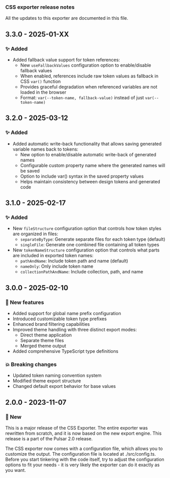 ### CSS exporter release notes
All the updates to this exporter are documented in this file.

## 3.3.0 - 2025-01-XX

### ✨ Added
- Added fallback value support for token references:
  - New `useFallbackValues` configuration option to enable/disable fallback values
  - When enabled, references include raw token values as fallback in CSS `var()` function
  - Provides graceful degradation when referenced variables are not loaded in the browser
  - Format: `var(--token-name, fallback-value)` instead of just `var(--token-name)`

## 3.2.0 - 2025-03-12

### ✨ Added
- Added automatic write-back functionality that allows saving generated variable names back to tokens:
  - New option to enable/disable automatic write-back of generated names
  - Configurable custom property name where the generated names will be saved
  - Option to include var() syntax in the saved property values
  - Helps maintain consistency between design tokens and generated code

## 3.1.0 - 2025-02-17

### ✨ Added
- New `fileStructure` configuration option that controls how token styles are organized in files:
  - `separateByType`: Generate separate files for each token type (default)
  - `singleFile`: Generate one combined file containing all token types
- New `tokenNameStructure` configuration option that controls what parts are included in exported token names:
  - `pathAndName`: Include token path and name (default)
  - `nameOnly`: Only include token name
  - `collectionPathAndName`: Include collection, path, and name

## 3.0.0 - 2025-02-10

### 🚀 New features

- Added support for global name prefix configuration
- Introduced customizable token type prefixes
- Enhanced brand filtering capabilities
- Improved theme handling with three distinct export modes:
  - Direct theme application
  - Separate theme files
  - Merged theme output
- Added comprehensive TypeScript type definitions

### 💥 Breaking changes

- Updated token naming convention system
- Modified theme export structure
- Changed default export behavior for base values

## 2.0.0 - 2023-11-07

### 🚀 New

This is a major release of the CSS Exporter. The entire exporter was rewritten from scratch, and it is now based on the new export engine. This release is a part of the Pulsar 2.0 release. 

The CSS exporter now comes with a configuration file, which allows you to customize the output. The configuration file is located at ./src/config.ts. Before you start tinkering with the code itself, try to adjust the configuration options to fit your needs - it is very likely the exporter can do it exactly as you want.

